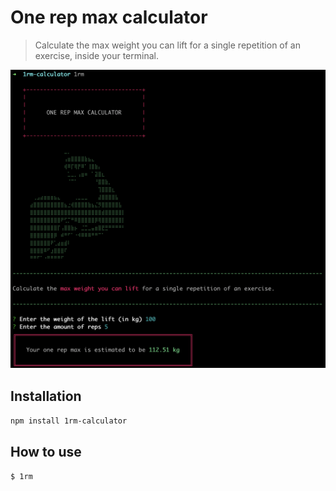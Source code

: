 # One rep max calculator
> Calculate the max weight you can lift for a single repetition of an exercise, inside your terminal.

![Preview](https://raw.githubusercontent.com/nathaliem/1rm-calculator-cli/main/.github/images/preview.png)

## Installation
`npm install 1rm-calculator`

## How to use
`$ 1rm`